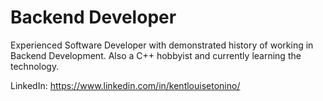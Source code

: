 # Backend Developer
Experienced Software Developer with demonstrated history of working in Backend Development. Also a C++ hobbyist and currently learning the technology.

LinkedIn: https://www.linkedin.com/in/kentlouisetonino/
